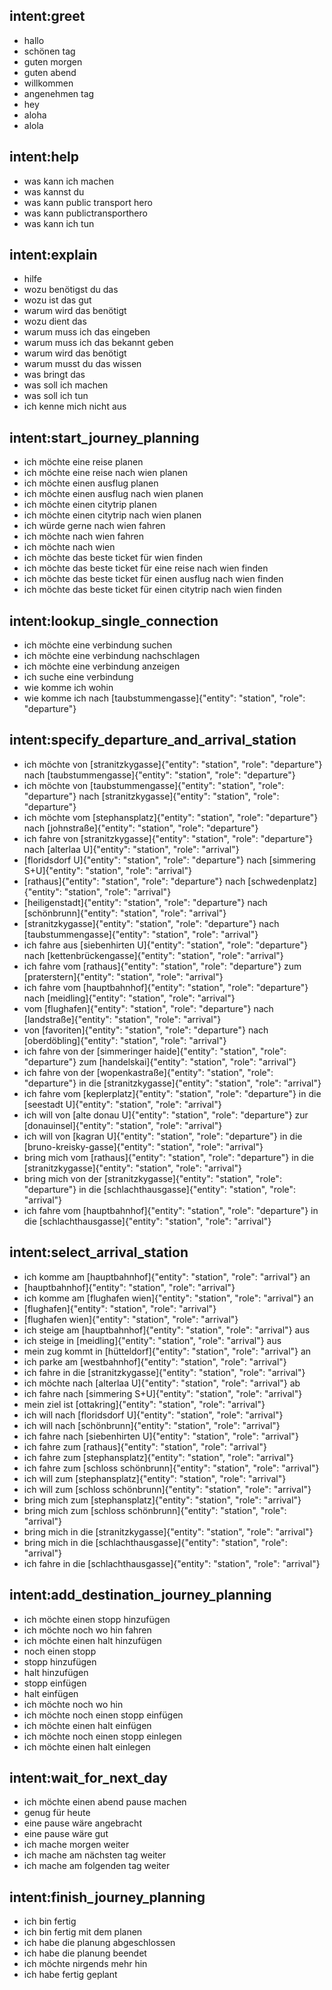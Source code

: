 ## intent:greet
- hallo
- schönen tag
- guten morgen
- guten abend
- willkommen
- angenehmen tag
- hey
- aloha
- alola

## intent:help
- was kann ich machen
- was kannst du
- was kann public transport hero
- was kann publictransporthero
- was kann ich tun

## intent:explain
- hilfe
- wozu benötigst du das
- wozu ist das gut
- warum wird das benötigt
- wozu dient das
- warum muss ich das eingeben
- warum muss ich das bekannt geben
- warum wird das benötigt
- warum musst du das wissen
- was bringt das
- was soll ich machen
- was soll ich tun
- ich kenne mich nicht aus

## intent:start_journey_planning
- ich möchte eine reise planen
- ich möchte eine reise nach wien planen
- ich möchte einen ausflug planen
- ich möchte einen ausflug nach wien planen
- ich möchte einen citytrip planen
- ich möchte einen citytrip nach wien planen
- ich würde gerne nach wien fahren
- ich möchte nach wien fahren
- ich möchte nach wien
- ich möchte das beste ticket für wien finden
- ich möchte das beste ticket für eine reise nach wien finden
- ich möchte das beste ticket für einen ausflug nach wien finden
- ich möchte das beste ticket für einen citytrip nach wien finden

## intent:lookup_single_connection
- ich möchte eine verbindung suchen
- ich möchte eine verbindung nachschlagen
- ich möchte eine verbindung anzeigen
- ich suche eine verbindung
- wie komme ich wohin
- wie komme ich nach [taubstummengasse]{"entity": "station", "role": "departure"}

## intent:specify_departure_and_arrival_station
- ich möchte von [stranitzkygasse]{"entity": "station", "role": "departure"} nach [taubstummengasse]{"entity": "station", "role": "departure"}
- ich möchte von [taubstummengasse]{"entity": "station", "role": "departure"} nach [stranitzkygasse]{"entity": "station", "role": "departure"}
- ich möchte vom [stephansplatz]{"entity": "station", "role": "departure"} nach [johnstraße]{"entity": "station", "role": "departure"}
- ich fahre von [stranitzkygasse]{"entity": "station", "role": "departure"} nach [alterlaa U]{"entity": "station", "role": "arrival"}
- [floridsdorf U]{"entity": "station", "role": "departure"} nach [simmering S+U]{"entity": "station", "role": "arrival"}
- [rathaus]{"entity": "station", "role": "departure"} nach [schwedenplatz]{"entity": "station", "role": "arrival"}
- [heiligenstadt]{"entity": "station", "role": "departure"} nach [schönbrunn]{"entity": "station", "role": "arrival"}
- [stranitzkygasse]{"entity": "station", "role": "departure"} nach [taubstummengasse]{"entity": "station", "role": "arrival"}
- ich fahre aus [siebenhirten U]{"entity": "station", "role": "departure"} nach [kettenbrückengasse]{"entity": "station", "role": "arrival"}
- ich fahre vom [rathaus]{"entity": "station", "role": "departure"} zum [praterstern]{"entity": "station", "role": "arrival"}
- ich fahre vom [hauptbahnhof]{"entity": "station", "role": "departure"} nach [meidling]{"entity": "station", "role": "arrival"}
- vom [flughafen]{"entity": "station", "role": "departure"} nach [landstraße]{"entity": "station", "role": "arrival"}
- von [favoriten]{"entity": "station", "role": "departure"} nach [oberdöbling]{"entity": "station", "role": "arrival"}
- ich fahre von der [simmeringer haide]{"entity": "station", "role": "departure"} zum [handelskai]{"entity": "station", "role": "arrival"}
- ich fahre von der [wopenkastraße]{"entity": "station", "role": "departure"} in die [stranitzkygasse]{"entity": "station", "role": "arrival"}
- ich fahre vom [keplerplatz]{"entity": "station", "role": "departure"} in die [seestadt U]{"entity": "station", "role": "arrival"}
- ich will von [alte donau U]{"entity": "station", "role": "departure"} zur [donauinsel]{"entity": "station", "role": "arrival"}
- ich will von [kagran U]{"entity": "station", "role": "departure"} in die [bruno-kreisky-gasse]{"entity": "station", "role": "arrival"}
- bring mich vom [rathaus]{"entity": "station", "role": "departure"} in die [stranitzkygasse]{"entity": "station", "role": "arrival"}
- bring mich von der [stranitzkygasse]{"entity": "station", "role": "departure"} in die [schlachthausgasse]{"entity": "station", "role": "arrival"}
- ich fahre vom [hauptbahnhof]{"entity": "station", "role": "departure"} in die [schlachthausgasse]{"entity": "station", "role": "arrival"}

## intent:select_arrival_station
- ich komme am [hauptbahnhof]{"entity": "station", "role": "arrival"} an
- [hauptbahnhof]{"entity": "station", "role": "arrival"}
- ich komme am [flughafen wien]{"entity": "station", "role": "arrival"} an
- [flughafen]{"entity": "station", "role": "arrival"}
- [flughafen wien]{"entity": "station", "role": "arrival"}
- ich steige am [hauptbahnhof]{"entity": "station", "role": "arrival"} aus
- ich steige in [meidling]{"entity": "station", "role": "arrival"} aus
- mein zug kommt in [hütteldorf]{"entity": "station", "role": "arrival"} an
- ich parke am [westbahnhof]{"entity": "station", "role": "arrival"}
- ich fahre in die [stranitzkygasse]{"entity": "station", "role": "arrival"}
- ich möchte nach [alterlaa U]{"entity": "station", "role": "arrival"} ab
- ich fahre nach [simmering S+U]{"entity": "station", "role": "arrival"}
- mein ziel ist [ottakring]{"entity": "station", "role": "arrival"}
- ich will nach [floridsdorf U]{"entity": "station", "role": "arrival"}
- ich will nach [schönbrunn]{"entity": "station", "role": "arrival"}
- ich fahre nach [siebenhirten U]{"entity": "station", "role": "arrival"}
- ich fahre zum [rathaus]{"entity": "station", "role": "arrival"}
- ich fahre zum [stephansplatz]{"entity": "station", "role": "arrival"}
- ich fahre zum [schloss schönbrunn]{"entity": "station", "role": "arrival"}
- ich will zum [stephansplatz]{"entity": "station", "role": "arrival"}
- ich will zum [schloss schönbrunn]{"entity": "station", "role": "arrival"}
- bring mich zum [stephansplatz]{"entity": "station", "role": "arrival"}
- bring mich zum [schloss schönbrunn]{"entity": "station", "role": "arrival"}
- bring mich in die [stranitzkygasse]{"entity": "station", "role": "arrival"}
- bring mich in die [schlachthausgasse]{"entity": "station", "role": "arrival"}
- ich fahre in die [schlachthausgasse]{"entity": "station", "role": "arrival"}

## intent:add_destination_journey_planning
- ich möchte einen stopp hinzufügen
- ich möchte noch wo hin fahren
- ich möchte einen halt hinzufügen
- noch einen stopp
- stopp hinzufügen
- halt hinzufügen
- stopp einfügen
- halt einfügen
- ich möchte noch wo hin
- ich möchte noch einen stopp einfügen
- ich möchte einen halt einfügen
- ich möchte noch einen stopp einlegen
- ich möchte einen halt einlegen

## intent:wait_for_next_day
- ich möchte einen abend pause machen
- genug für heute
- eine pause wäre angebracht
- eine pause wäre gut
- ich mache morgen weiter
- ich mache am nächsten tag weiter
- ich mache am folgenden tag weiter

## intent:finish_journey_planning
- ich bin fertig
- ich bin fertig mit dem planen
- ich habe die planung abgeschlossen
- ich habe die planung beendet
- ich möchte nirgends mehr hin
- ich habe fertig geplant
